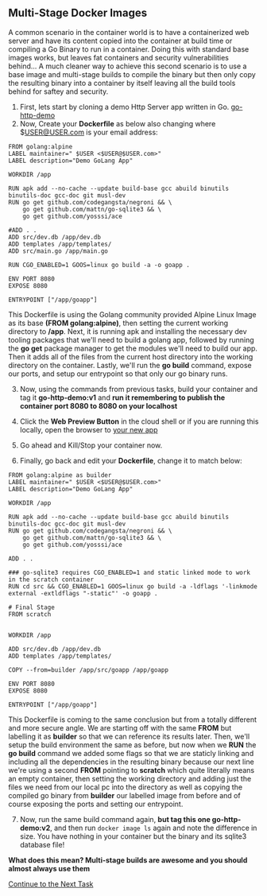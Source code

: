 ## Multi-Stage Docker Images
A common scenario in the container world is to have a containerized web server and have its content copied into the container at build time or compiling a Go Binary to run in a container. Doing this with standard base images works, but leaves fat containers and security vulnerabilities behind... A much cleaner way to achieve this second scenario is to use a base image and multi-stage builds to compile the binary but then only copy the resulting binary into a container by itself leaving all the build tools behind for saftey and security.

 1. First, lets start by cloning a demo Http Server app written in Go. [go-http-demo](https://github.com/janderton/golang-http-demo.git)
 2. Now, Create your **Dockerfile** as below also changing where $USER@USER.com is your email address:

```
FROM golang:alpine
LABEL maintainer=" $USER <$USER@$USER.com>"
LABEL description="Demo GoLang App"

WORKDIR /app

RUN apk add --no-cache --update build-base gcc abuild binutils binutils-doc gcc-doc git musl-dev
RUN go get github.com/codegangsta/negroni && \
    go get github.com/mattn/go-sqlite3 && \
    go get github.com/yosssi/ace

#ADD . .
ADD src/dev.db /app/dev.db
ADD templates /app/templates/
ADD src/main.go /app/main.go

RUN CGO_ENABLED=1 GOOS=linux go build -a -o goapp .

ENV PORT 8080
EXPOSE 8080

ENTRYPOINT ["/app/goapp"]
```

This Dockerfile is using the Golang community provided Alpine Linux Image as its base **(FROM golang:alpine)**, then setting the current working directory to **/app**. Next, it is running apk and installing the necessary dev tooling packages that we'll need to build a golang app, followed by running the **go get** package manager to get the modules we'll need to build our app. Then it adds all of the files from the current host directory into the working directory on the container. Lastly, we'll run the **go build** command, expose our ports, and setup our entrypoint so that only our go binary runs.


 3. Now, using the commands from previous tasks, build your container and tag it **go-http-demo:v1** and **run it remembering to publish the container port 8080 to 8080 on your localhost**

 4. Click the **Web Preview Button** in the cloud shell or if you are running this locally, open the browser to [your new app](http://localhost:8080)

 5. Go ahead and Kill/Stop your container now.

 6. Finally, go back and edit your **Dockerfile**, change it to match below:

```
FROM golang:alpine as builder
LABEL maintainer=" $USER <$USER@$USER.com>"
LABEL description="Demo GoLang App"

WORKDIR /app

RUN apk add --no-cache --update build-base gcc abuild binutils binutils-doc gcc-doc git musl-dev
RUN go get github.com/codegangsta/negroni && \
    go get github.com/mattn/go-sqlite3 && \
    go get github.com/yosssi/ace

ADD . .

### go-sqlite3 requires CGO_ENABLED=1 and static linked mode to work in the scratch container
RUN cd src && CGO_ENABLED=1 GOOS=linux go build -a -ldflags '-linkmode external -extldflags "-static"' -o goapp .

# Final Stage
FROM scratch


WORKDIR /app

ADD src/dev.db /app/dev.db
ADD templates /app/templates/

COPY --from=builder /app/src/goapp /app/goapp

ENV PORT 8080
EXPOSE 8080

ENTRYPOINT ["/app/goapp"]

```

This Dockerfile is coming to the same conclusion but from a totally different and more secure angle. We are starting off with the same **FROM** but labelling it as **builder** so that we can reference its results later. Then, we'll setup the build environment the same as before, but now when we **RUN** the **go build** command we added some flags so that we are staticly linking and including all the dependencies in the resulting binary because our next line we're using a second **FROM** pointing to **scratch** which quite literally means an empty container, then setting the working directory and adding just the files we need from our local pc into the directory as well as copying the compiled go binary from **builder** our labelled image from before and of course exposing the ports and setting our entrypoint.

 7. Now, run the same build command again, **but tag this one go-http-demo:v2**,  and then run `docker image ls` again and note the difference in size. You have nothing in your container but the binary and its sqlite3 database file!

**What does this mean? Multi-stage builds are awesome and you should almost always use them**

[Continue to the Next Task](https://github.com/Burwood/containers101/blob/master/containers_lab/task_6.md)

